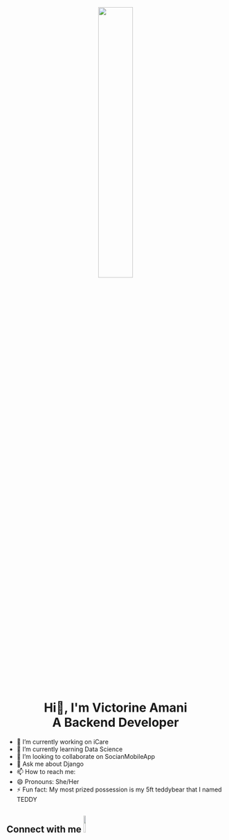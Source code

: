 <div id="header" align="center">
  <img src="https://bit.ly/3ZtsqWx" width="40%", height="40%"/>
</div>
<h1 id="heading"  align="center">
  Hi👋, I'm Victorine Amani<br>
  A Backend Developer
</h1>

- 🔭 I’m currently working on iCare
- 🌱 I’m currently learning Data Science
- 👯 I’m looking to collaborate on SocianMobileApp
- 💬 Ask me about Django
- 📫 How to reach me: 
- 😄 Pronouns: She/Her
- ⚡ Fun fact: My most prized possession is my 5ft teddybear that I named TEDDY

<h2>
  Connect with me
  <a href="https://www.linkedin.com/in/victorine-nyagwala-a59080215/">
    <img src="https://bit.ly/48x5FVV" width="10%", height="10%"/>
  </a>
</h2>
